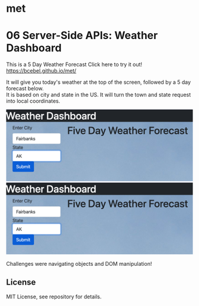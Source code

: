 # met

# 06 Server-Side APIs: Weather Dashboard


This is a 5 Day Weather Forecast  Click here to try it out!
https://bcebel.github.io/met/

It will give you today's weather at the top of the screen, followed by a 5 day forecast below.  
It is based on city and state in the US.  It will turn the town and state request into local coordinates.

 
<img src="./Screenshot.png" alt="Weather App screenshot" title="Optional title">
<img src="./Screenshot.png" alt="Weather App screenshot2" title="Optional title">

Challenges were navigating objects and DOM manipulation!  

## License 
MIT License, see repository for details. 


